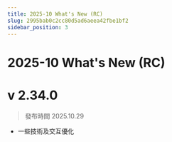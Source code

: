 ```yaml
---
title: 2025-10 What's New (RC)
slug: 2995bab0c2cc80d5ad6aeea42fbe1bf2
sidebar_position: 3
---
```



# 2025-10 What's New (RC)


# v 2.34.0

> 發布時間   2025.10.29
- 一些技術及交互優化
